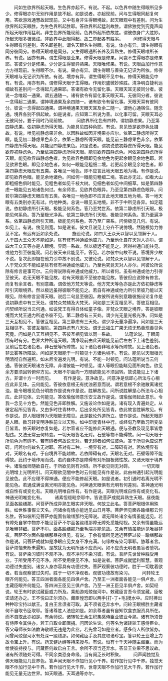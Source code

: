 <!-- { "loadSidebar": true } -->
　　问如生欲界所起天眼。生色界亦起不。有说。不起。以色界中随生得眼所见多少。修得眼亦尔无别作用是故不起。如是说者。亦起现前。问与生得眼同起复何用。答欲游戏通慧故起现前。又中有身非生得眼境故。起天眼观中有差别。问为生欲界所起天眼胜。为生色界所起胜耶。答欲界所起猛利故胜。谓佛独觉到究竟声闻所起天眼作用猛利。非生色界所能现前。色界所起所依故胜。谓彼依身广大胜妙。所起天眼多极微成。非欲界中此眼得起。故二界起各有胜劣。
　　问修得天眼与生得眼有何差别。答名即差别。谓名天眼名生得眼。有说。体亦有异。谓生得眼有同分彼同分。修得天眼唯是同分。又生得眼通所长养及异熟生。修得天眼唯所长养。有说。因亦有异。谓生得眼是业果。修得天眼是修果。问岂不生得眼亦是修果耶。答彼少分是修果。少分是生得智异熟果。天眼唯修果。有说。天眼由加行作意力方得现前。生得眼不尔。有说。果亦有异。谓生得眼与善染无记识为所依。修得天眼唯与无记识为所依。有说。境亦有异。谓生得眼不见中有。修得天眼能见中有。有说。用亦有异。谓修得天眼于生得眼。作用炽盛微妙殊胜。清净明白捷利远细故有差别问一念得起几通果耶。答诸有欲令无留化事。天眼天耳无彼同分者。彼说一念唯起一通果。谓五通随一。诸有欲令有留化事天眼天耳。无彼同分者。彼说一念得起二通果。谓神境通果及余四随一。诸有欲令有留化事。天眼天耳有彼同分。彼说一念得起四通果。谓神境通果天眼天耳及余二随一。谓他心通宿住。随念通。境界各别不俱起故。如是说者。应知第二所说为善。以化事可留。天眼天耳必无彼同分。要于用时乃现前故。
　　问欲界所化色有四种。谓初静虑果。乃至第四静虑果。依初静虑所得天眼。为能具见四种色耶。有说。具见皆是欲界色处摄故。有说。唯见初静虑果非余。以因胜故如因非境果亦应尔。依第二静虑所得天眼。能见初二静虑果色非余。依第三静虑所得天眼。能见前三静虑果色非余。依第四静虑所得天眼。具能见四静虑果色。如是说者。谓初说依初静虑所得天眼。能见欲界初静虑色。乃至依第四静虑所得天眼。能见欲界四静虑色。问依第四静虑所得天眼。能见欲界四静虑色者。为见欲界色眼即见余地色为更起余眼见余地色耶。若见欲界色眼。即见余地色者。如何一眼能见粗细二境。若更起余眼见余地色者。即第四静虑天眼应有五类。各唯见一地色。即不应言此地天眼五地为境。有作是说。即见欲界色眼。能见余地诸色。问如何一眼能见粗细二境。答此亦无过。如看大山即粗细色俱时能见。见粗色者如见千枝大树。见细色者如见中间细草。如是第四静虑一眼能见五地诸色何过。有余师言。见欲界色眼异。乃至见第四静虑色眼异。问若尔第四静虑天眼应有五类。各唯见一地色即不应言此地天眼五地为境。答一地天眼有五类别亦无有过。约地种类。总说一眼见五地境。非不于中所见各异。如定蕴说。依初静虑所引天眼。极能见何系色。答乃至梵世系。依第二静虑所引天眼。极能见何系色。答乃至极光净系。依第三静虑所引天眼。极能见何系色。答乃至遍净系。依第四静虑所引天眼。极能见何系色。答乃至广果系。问傍极见几何。有说。如见上。有说。傍见则宽。如是说者。彼文且说见上分齐不说傍境。然随根势力傍见不定。有远有近如余处说。
　　施设论说。如四大王众天以智以见领解于人。人于四大王众天不能如是。除有修有神通或他威力。乃至他化自在天对人亦尔。谓四大王众天等亦是人眼境。界同一系故。然以极远不能见之。若得神通自能往见。或他力引至彼能观。问若彼天来此能见不。答见。若尔彼中何故不说。答境界少故不说。复次此即摄在他力引中故不别说。又彼论说。如梵众天以智以见领解于人。人于梵众天不能如是除有修有神通或他威力。乃至色究竟天对人亦尔。问彼论所说除有修言是事可尔。云何得说除有神通或他威力。所以者何。虽有神通或他力引得至彼天。若无天眼不能见故。若有天眼虽不至彼亦能见故。答彼但应说除有修言。而复有余言者。有别意趣。谓依他方梵天等说。他方梵天等色亦是此方依初静虑等所引天眼境界。然以极远虽得彼眼不能见之。若自有神通或他力所引至彼乃能以天眼见。除有修言显得天眼。说后二句显至彼因。故彼所说有别意趣彼施设论复作是说初静虑中有三天处。谓梵众梵辅及大梵天。问如是三天互相见不。答彼互相见。问契经所说当云何通。如说梵王有得自体如童子像。非梵众天眼之境界。答是彼眼境而大梵王通力所遮令彼不见。第二静虑有三天处。谓少光无量光极光净。问如是三天互相见不。答彼互相见。第三静虑有三天处。谓少净无量净遍净。问如是三天互相见不。答彼互相见。第四静虑有八天处。谓无云福生广果无烦无热善现善见色究竟。问如是八天互相见不。答彼互相见皆以同一系故。
　　法蕴论说。于眼周围有时有分。色界大种所造天眼。清净现前由此天眼能见前后左右下上诸色差别。见前后左右诸色者。非石壁等所障故。见下诸色者非地水等所障故。见上诸色者。非云雾等所障故。问如是天眼能于一时顿见十方诸色境不。有说。能见以天眼根光明清彻自然遍照。如末尼宝遍发光明。有说。不能一时顿见。问法蕴所说当云何通。答彼说天眼诸方无障。非谓彼能一时顿见。谓人等眼但能睹见面所向色。欲见余方要须回转俯仰方见。天眼不尔面向一方随欲能见不须回转。故说能见上下诸方。非谓十方一时而见。
　　有作是说。意净故见。问意净是信即心所法与心相应此非见体。云何能见。答彼依意根无有扰浊密意而说。谓若意根不余驰散离诸扰浊。能令眼根见色分明故作是说有作是说。胜解故见。问所说胜解是心所法与心相应。此非见体。云何能见。答依瑜伽师意乐安立故作是说。谓瑜伽师起此意乐。令我一念见十方色。然能见色非即胜解。又施设论作如是说。诸有现入青遍处定。从彼定起所见皆青。又由多时住青林中。后出余处所见皆青。依此故言胜解故见。有作是说。即人眼根转为天眼能无障见。此是数论外道所立。彼作是说。所起天眼即是人眼。数习转变明净胜前立以天称。如中印度青林中行。或经旬乃至数习所变举目皆青。修天眼时亦复如是。若尔盲者应不能修此天眼通。便与圣教及现见事皆悉相违。又法无常云何转变。一切天眼皆名无对。石壁等物不能碍故。问一切天眼于所见色为有碍不。若有碍者何故说无对。若无碍者如何住彼色。答于所见色应说有碍。问若尔何故名无对耶。答对有二种。一境界有对。二障碍有对。若依境界有对。天眼名有对。于自境界不能越故。若依障碍有对。天眼名无对。石壁等障不能碍故。此约于境作用而说。若约自体亦是障碍有对所摄极微性故。又诸天眼于境界中。诸瑜伽师随欲自在。于所欲见则有对碍。所不欲见则无对碍。
　　一切天眼光明增上光明所引。问天眼欲见闇中色时云何能见有作是说。此由神通引起光明能见彼色。此不应理不得神通。便应不能修起天眼。如是说者。初引通时若离光明不能见色。若通成满设离光明亦能见色。问神通天眼俱有光明有何差别。答神通光明或自性有或变化有。天眼光明唯自性有。有作是说。天眼光明或自性有或变化有。神通光明唯变化有。
　　诸素怛缆毗奈耶中。皆说菩萨成就异熟生天眼。昼夜能见面各踰缮那。问菩萨所成异熟生眼实非天眼。何故立此名。答菩萨眼根体用殊胜。如世胜事假立天名。问诸余有情亦能远见山日月等。菩萨但见面各踰缮那云何名胜。答如彼所见菩萨亦能面各踰缮那约无障说。谓无障处诸余有情虽能远见。若有障处自掌中物亦不能见菩萨不尔面各踰缮那障无障处悉能彻视。又余有情虽能远见唯粗非细。菩萨不尔。面各踰缮那乃至毛端亦能见故。又余有情虽能远见唯昼非夜。菩萨不尔面各踰缮那昼夜俱见。有说。于余有情所见远近菩萨过彼一踰缮那故作是说。问菩萨成就如是净眼应见女身不净充满。何缘故有染习事耶。胁尊者言。菩萨烦恼未断未遍知。是故犹为无明所迷不应责问。如不应责无明者愚盲者堕坑。有说。菩萨染习彼时不观不净。观不净时不染习彼。有说。菩萨先世曾种胜受用业。于所受用不见不净。所不受用便见不净。如是说者。菩萨成就猛利智慧。善观功德过失差别。诸女人身亦容具有功德过失。菩萨观察彼功德时。胜于一切耽着欲者。若当观察彼过失时。胜于一切不净观者。观彼功德故有染习。
　　问转轮王眼齐何能见。答王四洲者面各能见四俱卢舍。乃至王一洲者面各能见一俱卢舍。问主藏臣眼齐何能见。答四洲王臣见三俱卢舍。乃至一洲王臣见半俱卢舍。如契经说。轮王有时欲试藏臣威力所及。乘船游戏殑伽河中。敕藏臣言吾今须宝藏。臣敬诺请还办之。王不悦曰正尔须办。藏臣惶恐即以两手[打-丁+毛]搅水中。应时捧出种种珍宝持以献王。复白王言须者可取。其不须者还弃水中。问轮王眼根胜主藏者何不自取令臣取耶。答诸尊胜人法应如是。如余尊者虽有自知饮食衣服资具所在。而不自取此亦如是。有余师说。诸转轮王余生积集感侍臣业彼业今熟。诸有所须皆有侍臣令其供办。若王自取业即唐捐。问因论生论。何等名为诸转轮王感侍臣业。答父母师长如法教诲敬顺无违是为此业。若先曾习如是业者。感多侍人所欲皆办。问曾闻殑伽河水有处深一踰缮那。如何藏臣手及其底取诸珍宝。答以轮王业增上力故令宝上升。有说。药叉健达缚等持来授与。有说。恒有十千天神随主藏臣。而为给使彼持授与。问藏臣何故启白王言。余所不须当还弃水。答显王业果不思议故。诸有所须随处可得。不同余类恐身命缘。当有阙乏长时积聚。
　　问声闻独觉及佛天眼能见几世界色。答声闻天眼不作加行见小千界。若作加行见中千界。独觉天眼不作加行见中千界。若作加行见大千界。世尊天眼不作加行见大千界。若作加行能见无量无边世界。如天眼通。天耳通等亦尔。
